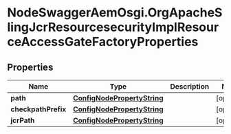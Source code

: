 # NodeSwaggerAemOsgi.OrgApacheSlingJcrResourcesecurityImplResourceAccessGateFactoryProperties

## Properties
Name | Type | Description | Notes
------------ | ------------- | ------------- | -------------
**path** | [**ConfigNodePropertyString**](ConfigNodePropertyString.md) |  | [optional] 
**checkpathPrefix** | [**ConfigNodePropertyString**](ConfigNodePropertyString.md) |  | [optional] 
**jcrPath** | [**ConfigNodePropertyString**](ConfigNodePropertyString.md) |  | [optional] 


